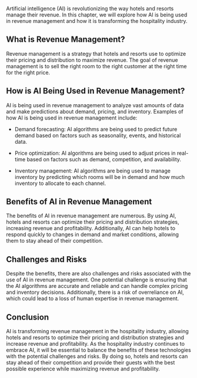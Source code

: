 
Artificial intelligence (AI) is revolutionizing the way hotels and resorts manage their revenue. In this chapter, we will explore how AI is being used in revenue management and how it is transforming the hospitality industry.

What is Revenue Management?
---------------------------

Revenue management is a strategy that hotels and resorts use to optimize their pricing and distribution to maximize revenue. The goal of revenue management is to sell the right room to the right customer at the right time for the right price.

How is AI Being Used in Revenue Management?
-------------------------------------------

AI is being used in revenue management to analyze vast amounts of data and make predictions about demand, pricing, and inventory. Examples of how AI is being used in revenue management include:

* Demand forecasting: AI algorithms are being used to predict future demand based on factors such as seasonality, events, and historical data.

* Price optimization: AI algorithms are being used to adjust prices in real-time based on factors such as demand, competition, and availability.

* Inventory management: AI algorithms are being used to manage inventory by predicting which rooms will be in demand and how much inventory to allocate to each channel.

Benefits of AI in Revenue Management
------------------------------------

The benefits of AI in revenue management are numerous. By using AI, hotels and resorts can optimize their pricing and distribution strategies, increasing revenue and profitability. Additionally, AI can help hotels to respond quickly to changes in demand and market conditions, allowing them to stay ahead of their competition.

Challenges and Risks
--------------------

Despite the benefits, there are also challenges and risks associated with the use of AI in revenue management. One potential challenge is ensuring that the AI algorithms are accurate and reliable and can handle complex pricing and inventory decisions. Additionally, there is a risk of overreliance on AI, which could lead to a loss of human expertise in revenue management.

Conclusion
----------

AI is transforming revenue management in the hospitality industry, allowing hotels and resorts to optimize their pricing and distribution strategies and increase revenue and profitability. As the hospitality industry continues to embrace AI, it will be essential to balance the benefits of these technologies with the potential challenges and risks. By doing so, hotels and resorts can stay ahead of their competition and provide their guests with the best possible experience while maximizing revenue and profitability.
